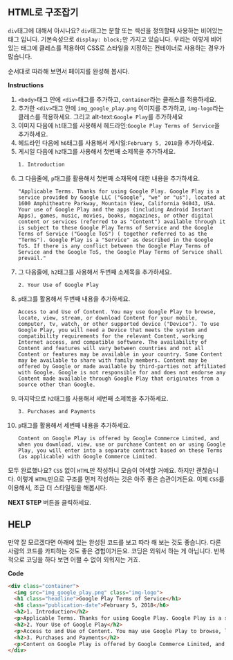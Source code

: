 ## HTML로 구조잡기
`div`태그에 대해서 아시나요? `div`태그는 분할 또는 섹션을 정의할때 사용하는 비어있는 태그 입니다. 기본속성으로 `display: block;`만 가지고 있습니다. 
우리는 이렇게 비어있는 태그에 클레스를 적용하여 CSS로 스타일을 지정하는 컨테이너로 사용하는 경우가 많습니다.

순서대로 따라해 보면서 페이지를 완성해 봅시다.

**Instructions**
1. `<body>`태그 안에 `<div>`태그를 추가하고, `container`라는 클래스를 적용하세요.
1. 추가한 `<div>`태그 안에 `img_google_play.png` 이미지를 추가하고, `img-logo`라는 클레스를 적용하세요. 그리고 alt-text:`Google Play`를 추가하세요
1. 이미지 다음에 `h1`태그를 사용해서 헤드라인:`Google Play Terms of Service`을 추가하세요. 
1. 헤드라인 다음에 `h6`태그를 사용해서 게시일:`February 5, 2018`을 추가하세요.
1. 게시일 다음에 `h2`태그를 사용해서 첫번째 소제목을 추가하세요.
    ```
    1. Introduction
    ```
1. 그 다음줄에, `p`태그를 활용해서 첫번째 소재목에 대한 내용을 추가하세요.
    ```
    "Applicable Terms. Thanks for using Google Play. Google Play is a service provided by Google LLC ("Google", "we" or "us"), located at 1600 Amphitheatre Parkway, Mountain View, California 94043, USA. Your use of Google Play and the apps (including Android Instant Apps), games, music, movies, books, magazines, or other digital content or services (referred to as "Content") available through it is subject to these Google Play Terms of Service and the Google Terms of Service ("Google ToS") ( together referred to as the "Terms"). Google Play is a "Service" as described in the Google ToS. If there is any conflict between the Google Play Terms of Service and the Google ToS, the Google Play Terms of Service shall prevail."
    ```
1. 그 다음줄에, `h2`태그를 사용해서 두번째 소제목을 추가하세요.
    ```
    2. Your Use of Google Play
    ```
1. `p`태그를 활용해서 두번째 내용을 추가하세요.
    ```
    Access to and Use of Content. You may use Google Play to browse, locate, view, stream, or download Content for your mobile, computer, tv, watch, or other supported device ("Device"). To use Google Play, you will need a Device that meets the system and compatibility requirements for the relevant Content, working Internet access, and compatible software. The availability of Content and features will vary between countries and not all Content or features may be available in your country. Some Content may be available to share with family members. Content may be offered by Google or made available by third-parties not affiliated with Google. Google is not responsible for and does not endorse any Content made available through Google Play that originates from a source other than Google.
    ```
1. 마지막으로 `h2`태그를 사용해서 세번째 소제목을 추가하세요.
    ```
    3. Purchases and Payments
    ```
1. `p`태그를 활용해서 세번째 내용을 추가하세요.
    ```
    Content on Google Play is offered by Google Commerce Limited, and when you download, view, use or purchase Content on or using Google Play, you will enter into a separate contract based on these Terms (as applicable) with Google Commerce Limited.
    ```

모두 완료했나요? `CSS` 없이 `HTML`만 작성하니 모습이 어색할 거예요. 하지만 괜찮습니다. 
이렇게 `HTML`만으로 구조를 먼저 작성하는 것은 아주 좋은 습관이거든요.
이제 `CSS`를 이용해서, 조금 더 스타일링을 해봅시다.

**NEXT STEP** 버튼을 클릭하세요.


## HELP
만약 잘 모르겠다면 아래에 있는 완성된 코드를 보고 따라 해 보는 것도 좋습니다. 다른 사람의 코드를 카피하는 것도 좋은 경험이거든요. 코딩은 외워서 하는 게 아닙니다. 반복적으로 코딩을 하다 보면 어쩔 수 없이 외워지는 거죠.

**Code**
```html
<div class="container">
  <img src="img_google_play.png" class="img-logo">
  <h1 class="headline">Google Play Terms of Service</h1>
  <h6 class="publication-date">February 5, 2018</h6>
  <h2>1. Introduction</h2>
  <p>Applicable Terms. Thanks for using Google Play. Google Play is a service provided by Google LLC ("Google", "we" or "us"), located at 1600 Amphitheatre Parkway, Mountain View, California 94043, USA. Your use of Google Play and the apps (including Android Instant Apps), games, music, movies, books, magazines, or other digital content or services (referred to as "Content") available through it is subject to these Google Play Terms of Service and the Google Terms of Service ("Google ToS") ( together referred to as the "Terms"). Google Play is a "Service" as described in the Google ToS. If there is any conflict between the Google Play Terms of Service and the Google ToS, the Google Play Terms of Service shall prevail.</p>
  <h2>2. Your Use of Google Play</h2>
  <p>Access to and Use of Content. You may use Google Play to browse, locate, view, stream, or download Content for your mobile, computer, tv, watch, or other supported device ("Device"). To use Google Play, you will need a Device that meets the system and compatibility requirements for the relevant Content, working Internet access, and compatible software. The availability of Content and features will vary between countries and not all Content or features may be available in your country. Some Content may be available to share with family members. Content may be offered by Google or made available by third-parties not affiliated with Google. Google is not responsible for and does not endorse any Content made available through Google Play that originates from a source other than Google.</p>
  <h2>3. Purchases and Payments</h2>
  <p>Content on Google Play is offered by Google Commerce Limited, and when you download, view, use or purchase Content on or using Google Play, you will enter into a separate contract based on these Terms (as applicable) with Google Commerce Limited.</p>
</div>
``` 
